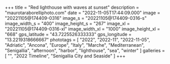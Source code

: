 +++
title = "Red lighthouse with waves at sunset"
description = "maurotaraborelliphoto.com"
date = "2022-11-05T17:44:09.000"
image = "20221105@174409-0316"
image_s = "20221105@174409-0316-s"
image_width_s = "400"
image_height_s = "267"
image_xl = "20221105@174409-0316-xl"
image_width_xl = "1000"
image_height_xl = "668"
gps_latitude = "43.7225526333333"
gps_longitude = "13.2219318666667"
phototags = [ "2022", "2022-11", "2022-11-05", "Adriatic", "Ancona", "Europe", "Italy", "Marche", "Mediterranean", "Senigallia", "afternoon", "harbor", "lighthouse", "sea", "winter" ]
galleries = [ "", "2022 Timeline", "Senigallia City and Seaside" ]
+++
